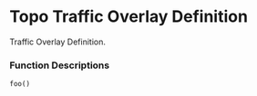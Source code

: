 Topo Traffic Overlay Definition
===============================

Traffic Overlay Definition.

### Function Descriptions

`foo()`

